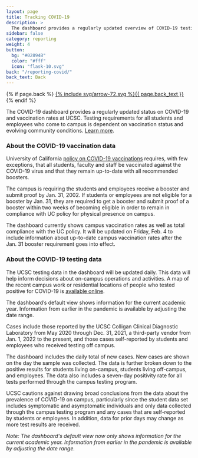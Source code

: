 ```yaml
---
layout: page
title: Tracking COVID-19
description: >
  The dashboard provides a regularly updated overview of COVID-19 testing at UCSC
sidebar: false
category: reporting
weight: 4
button:
  bg: "#02894B"
  color: "#fff"
  icon: "flask-10.svg"
back: "/reporting-covid/"
back_text: Back
---
```


{% if page.back %}
<a href="{{ page.back }}" class="pill tracking-back">{% include svg/arrow-72.svg %}{{ page.back_text }}</a>
{% endif %}

The COVID-19 dashboard provides a regularly updated status on COVID-19 and vaccination rates at UCSC. Testing requirements for all students and employees who come to campus is dependent on vaccination status and evolving community conditions. [Learn more](https://slugstrong.ucsc.edu/returning-to-campus/).

### About the COVID-19 vaccination data

University of California [policy on COVID-19 vaccinations](https://policy.ucop.edu/doc/5000695/SARS-Cov-2) requires, with few exceptions, that all students, faculty and staff be vaccinated against the COVID-19 virus and that they remain up-to-date with all recommended boosters. 

The campus is requiring the students and employees receive a booster and submit proof by Jan. 31, 2002. If students or employees are not eligible for a booster by Jan. 31, they are required to get a booster and submit proof of a booster within two weeks of becoming eligible in order to remain in compliance with UC policy for physical presence on campus.

The dashboard currently shows campus vaccination rates as well as total compliance with the UC policy. It will be updated on Friday, Feb. 4 to include information about up-to-date campus vaccination rates after the Jan. 31 booster requirement goes into effect.

### About the COVID-19 testing data

The UCSC testing data in the dashboard will be updated daily. This data will help inform decisions about on-campus operations and activities. A map of the recent campus work or residential locations of people who tested positive for COVID-19 is [available online](https://ehs.ucsc.edu/programs/safety-ih/campus_covid_cases.html). 

The dashboard’s default view shows information for the current academic year. Information from earlier in the pandemic is available by adjusting the date range.

Cases include those reported by the UCSC Colligan Clinical Diagnostic Laboratory from May 2020 through Dec. 31, 2021, a third-party vendor from Jan. 1, 2022 to the present, and those cases self-reported by students and employees who received testing off campus.

The dashboard includes the daily total of new cases. New cases are shown on the day the sample was collected. The data is further broken down to the positive results for students living on-campus, students living off-campus, and employees. The data also includes a seven-day positivity rate for all tests performed through the campus testing program.

UCSC cautions against drawing broad conclusions from the data about the prevalence of COVID-19 on campus, particularly since the student data set includes symptomatic and asymptomatic individuals and only data collected through the campus testing program and any cases that are self-reported by students or employees. In addition, data for prior days may change as more test results are received.

_Note: The dashboard's default view now only shows information for the current academic year. Information from earlier in the pandemic is available by adjusting the date range._

<script type='text/javascript' src='https://visualizedata.ucop.edu/javascripts/api/viz_v1.js'></script><div class='tableauPlaceholder' style='width: 1000px; height: 2227px;'><object class='tableauViz' width='1000' height='2227' style='display:none;'><param name='host_url' value='https%3A%2F%2Fvisualizedata.ucop.edu%2F' /> <param name='embed_code_version' value='3' /> <param name='site_root' value='&#47;t&#47;UCSCpublic' /><param name='name' value='COVID-19DashboardV2&#47;COVID-19Dashboard' /><param name='tabs' value='no' /><param name='toolbar' value='yes' /><param

name='showAppBanner' value='false' /></object></div>
